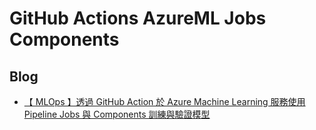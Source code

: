 # GitHub Actions AzureML Jobs Components 

## Blog     
* [【 MLOps 】透過 GitHub Action 於 Azure Machine Learning 服務使用 Pipeline Jobs 與 Components 訓練與驗證模型](https://learningsky.io/train-and-validate-model-using-pipeline-jobs-and-components-on-azure-machine-learning-service-via-github-action/)